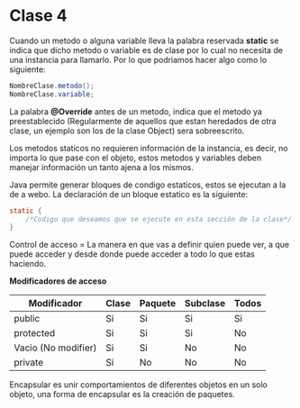 # Clase 4
Cuando un metodo o alguna variable lleva la palabra reservada **static** se indica que dicho metodo o variable es de clase por lo cual no necesita de una instancia para llamarlo.
Por lo que podriamos hacer algo como lo siguiente:

```java
NombreClase.metodo();
NombreClase.variable;
```

La palabra **@Override** antes de un metodo, indica que el metodo ya preestablecido (Regularmente de aquellos que estan heredados de otra clase, un ejemplo son los de la clase Object) sera sobreescrito.

Los metodos staticos no requieren información de la instancia, es decir, no importa lo que pase con el objeto, estos metodos y variables deben manejar información un tanto ajena a los mismos.

Java permite generar bloques de condigo estaticos, estos se ejecutan a la de a webo. La declaración de un bloque estatico es la siguiente:
```java
static {
	/*Codigo que deseamos que se ejecute en esta sección de la clase*/
}
```

Control de acceso = La manera en que vas a definir quien puede ver, a que puede acceder y desde donde puede acceder a todo lo que estas haciendo.

**Modificadores de acceso**

| Modificador        | Clase | Paquete | Subclase | Todos |
|--------------------|-------|---------|----------|-------|
| public             | Si    | Si      | Si       | Si    |
| protected          | Si    | Si      | Si       | No    |
| Vacio (No modifier)| Si    | Si      | No       | No    |
| private            | Si    | No      | No       | No    |

Encapsular es unir comportamientos de diferentes objetos en un solo objeto, una forma de encapsular es la creación de paquetes.

